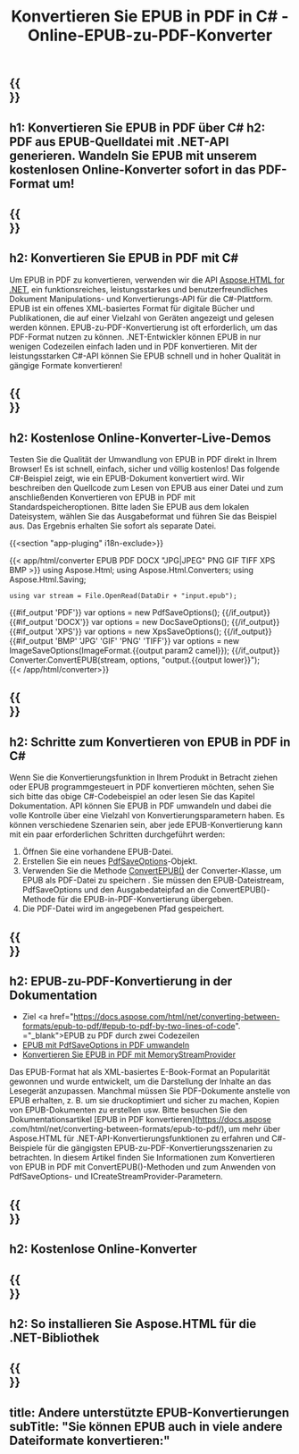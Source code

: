 ﻿---
translation: true
template: /templates/_template-conversion-child.md
title: Konvertieren Sie EPUB in PDF in C# - Online-EPUB-zu-PDF-Konverter
description: Beispielcode für die Umwandlung von EPUB in PDF C#. Verwenden Sie einfach die Konverter-API innerhalb von ASP.NET oder einer beliebigen .NET-Anwendung. Probieren Sie den Online-EPUB-zu-PDF-Konverter kostenlos aus!
url: /net/conversion/epub-to-pdf/
family: html
platformtag: net
feature: conversion
informat: EPUB
outformat: PDF
otherformats: DOCX XPS GIF JPEG PNG TIFF BMP
---

{{<section banner>}}
---
h1: Konvertieren Sie EPUB in PDF über C#
h2: PDF aus EPUB-Quelldatei mit .NET-API generieren. Wandeln Sie EPUB mit unserem kostenlosen Online-Konverter sofort in das PDF-Format um!
---

{{<section overview>}}
---
h2: Konvertieren Sie EPUB in PDF mit C#
---

Um EPUB in PDF zu konvertieren, verwenden wir die API [Aspose.HTML for .NET](https://products.aspose.com/html/net/), ein funktionsreiches, leistungsstarkes und benutzerfreundliches Dokument Manipulations- und Konvertierungs-API für die C#-Plattform. EPUB ist ein offenes XML-basiertes Format für digitale Bücher und Publikationen, die auf einer Vielzahl von Geräten angezeigt und gelesen werden können. EPUB-zu-PDF-Konvertierung ist oft erforderlich, um das PDF-Format nutzen zu können. .NET-Entwickler können EPUB in nur wenigen Codezeilen einfach laden und in PDF konvertieren. Mit der leistungsstarken C#-API können Sie EPUB schnell und in hoher Qualität in gängige Formate konvertieren!

{{<section demos>}}
---
h2: Kostenlose Online-Konverter-Live-Demos
---

Testen Sie die Qualität der Umwandlung von EPUB in PDF direkt in Ihrem Browser! Es ist schnell, einfach, sicher und völlig kostenlos! Das folgende C#-Beispiel zeigt, wie ein EPUB-Dokument konvertiert wird. Wir beschreiben den Quellcode zum Lesen von EPUB aus einer Datei und zum anschließenden Konvertieren von EPUB in PDF mit Standardspeicheroptionen. Bitte laden Sie EPUB aus dem lokalen Dateisystem, wählen Sie das Ausgabeformat und führen Sie das Beispiel aus. Das Ergebnis erhalten Sie sofort als separate Datei.

{{<section "app-pluging" i18n-exclude>}}

{{< app/html/converter EPUB PDF DOCX "JPG|JPEG" PNG GIF TIFF XPS BMP >}}
using Aspose.Html;
using Aspose.Html.Converters;
using Aspose.Html.Saving;

    using var stream = File.OpenRead(DataDir + "input.epub");
{{#if_output 'PDF'}}
    var options = new PdfSaveOptions();
{{/if_output}}
{{#if_output 'DOCX'}}
    var options = new DocSaveOptions();
{{/if_output}}
{{#if_output 'XPS'}}
    var options = new XpsSaveOptions();
{{/if_output}}
{{#if_output 'BMP' 'JPG' 'GIF' 'PNG' 'TIFF'}}
    var options = new ImageSaveOptions(ImageFormat.{{output param2 camel}});
{{/if_output}}
    Converter.ConvertEPUB(stream, options, "output.{{output lower}}");   
{{< /app/html/converter>}}


{{<section steps>}}
---
h2: Schritte zum Konvertieren von EPUB in PDF in C#
---

Wenn Sie die Konvertierungsfunktion in Ihrem Produkt in Betracht ziehen oder EPUB programmgesteuert in PDF konvertieren möchten, sehen Sie sich bitte das obige C#-Codebeispiel an oder lesen Sie das Kapitel Dokumentation. API können Sie EPUB in PDF umwandeln und dabei die volle Kontrolle über eine Vielzahl von Konvertierungsparametern haben. Es können verschiedene Szenarien sein, aber jede EPUB-Konvertierung kann mit ein paar erforderlichen Schritten durchgeführt werden:
1. Öffnen Sie eine vorhandene EPUB-Datei.
1. Erstellen Sie ein neues [PdfSaveOptions](https://apireference.aspose.com/html/net/aspose.html.saving/pdfsaveoptions)-Objekt.
1. Verwenden Sie die Methode [ConvertEPUB()](https://apireference.aspose.com/html/net/aspose.html.converters.converter/convertepub/methods/27) der Converter-Klasse, um EPUB als PDF-Datei zu speichern . Sie müssen den EPUB-Dateistream, PdfSaveOptions und den Ausgabedateipfad an die ConvertEPUB()-Methode für die EPUB-in-PDF-Konvertierung übergeben.
1. Die PDF-Datei wird im angegebenen Pfad gespeichert.




{{<section documentation>}}
---
h2: EPUB-zu-PDF-Konvertierung in der Dokumentation
---

  - Ziel <a href="https://docs.aspose.com/html/net/converting-between-formats/epub-to-pdf/#epub-to-pdf-by-two-lines-of-code". ="_blank">EPUB zu PDF durch zwei Codezeilen</a>
  - <a href="https://docs.aspose.com/html/net/converting-between-formats/epub-to-pdf/#convert-epub-to-pdf-using-pdfsaveoptions" target="_blank" >EPUB mit PdfSaveOptions in PDF umwandeln</a>
  - <a href="https://docs.aspose.com/html/net/converting-between-formats/epub-to-pdf/#output-stream-providers" target="_blank">Konvertieren Sie EPUB in PDF mit MemoryStreamProvider</a>

Das EPUB-Format hat als XML-basiertes E-Book-Format an Popularität gewonnen und wurde entwickelt, um die Darstellung der Inhalte an das Lesegerät anzupassen. Manchmal müssen Sie PDF-Dokumente anstelle von EPUB erhalten, z. B. um sie druckoptimiert und sicher zu machen, Kopien von EPUB-Dokumenten zu erstellen usw. Bitte besuchen Sie den Dokumentationsartikel [EPUB in PDF konvertieren](https://docs.aspose .com/html/net/converting-between-formats/epub-to-pdf/), um mehr über Aspose.HTML für .NET-API-Konvertierungsfunktionen zu erfahren und C#-Beispiele für die gängigsten EPUB-zu-PDF-Konvertierungsszenarien zu betrachten. In diesem Artikel finden Sie Informationen zum Konvertieren von EPUB in PDF mit ConvertEPUB()-Methoden und zum Anwenden von PdfSaveOptions- und ICreateStreamProvider-Parametern.

{{<section online-converters>}}
---
h2: Kostenlose Online-Konverter
---

{{<section get-started>}}
---
h2: So installieren Sie Aspose.HTML für die .NET-Bibliothek
---

{{<section other-conversions>}}
---
title: Andere unterstützte EPUB-Konvertierungen
subTitle: "Sie können EPUB auch in viele andere Dateiformate konvertieren:"
---